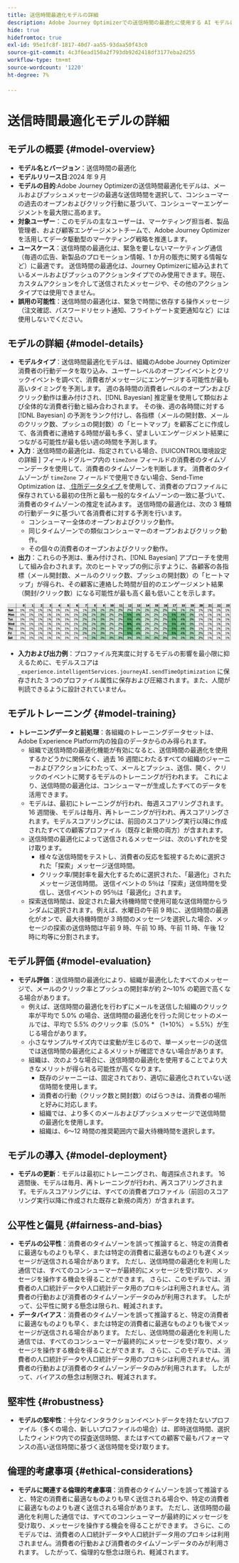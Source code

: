```yaml
---
title: 送信時間最適化モデルの詳細
description: Adobe Journey Optimizerでの送信時間の最適化に使用する AI モデルについて説明します。
hide: true
hidefromtoc: true
exl-id: 95e1fc8f-1817-40d7-aa55-93daa50f43c0
source-git-commit: 4c3f6ead150a2f793db92d2418df3177eba2d255
workflow-type: tm+mt
source-wordcount: '1220'
ht-degree: 7%

---
```


# 送信時間最適化モデルの詳細

## モデルの概要 {#model-overview}

* **モデル名とバージョン**：送信時間の最適化
* **モデルリリース日**:2024 年 9 月
* **モデルの目的**:Adobe Journey Optimizerの送信時間最適化モデルは、メールおよびプッシュメッセージの最適な送信時間を選択して、コンシューマーの過去のオープンおよびクリック行動に基づいて、コンシューマーエンゲージメントを最大限に高めます。
* **対象ユーザー**：このモデルの主なユーザーは、マーケティング担当者、製品管理者、および顧客エンゲージメントチームで、Adobe Journey Optimizerを活用してデータ駆動型のマーケティング戦略を推進します。
* **ユースケース**：送信時間の最適化は、緊急を要しないマーケティング通信（毎週の広告、新製品のプロモーション情報、1 か月の販売に関する情報など）に最適です。 送信時間の最適化は、Journey Optimizerに組み込まれているメールおよびプッシュのアクションタイプでのみ使用できます。現在、カスタムアクションを介して送信されたメッセージや、その他のアクションタイプでは使用できません。
* **誤用の可能性**：送信時間の最適化は、緊急で時間に依存する操作メッセージ（注文確認、パスワードリセット通知、フライトゲート変更通知など）には使用しないでください。

## モデルの詳細 {#model-details}

* **モデルタイプ**：送信時間最適化モデルは、組織のAdobe Journey Optimizer消費者の行動データを取り込み、ユーザーレベルのオープンイベントとクリックイベントを調べて、消費者がメッセージにエンゲージする可能性が最も高いタイミングを予測します。 週の各時間の消費者レベルのオープンおよびクリック動作は重み付けされ、[!DNL Bayesian] 推定量を使用して類似および全体的な消費者行動と組み合わされます。 その後、週の各時間に対する [!DNL Bayesian] の予測をランク付けし、各指標（メールの開封数、メールのクリック数、プッシュの開封数）の「ヒートマップ」を顧客ごとに作成して、各消費者に連絡する時間が最も多く、望ましいエンゲージメント結果につながる可能性が最も低い週の時間を予測します。
* **入力**：送信時間の最適化は、指定されている場合、[!UICONTROL &#x200B; 環境設定の詳細 &#x200B;] フィールドグループ内の `timeZone` フィールドの消費者のタイムゾーンデータを使用して、消費者のタイムゾーンを判断します。 消費者のタイムゾーンが `timeZone` フィールドで使用できない場合、Send-Time Optimization は、[ 住所データタイプ ](../../../xdm/data-types/postal-address.md) を使用して、消費者のプロファイルに保存されている最初の住所と最も一般的なタイムゾーンの一致に基づいて、消費者のタイムゾーンの推定を試みます。 送信時間の最適化は、次の 3 種類の行動データに基づいて各消費者に対する予測を行います。
   * コンシューマー全体のオープンおよびクリック動作。
   * 同じタイムゾーンでの類似コンシューマーのオープンおよびクリック動作。
   * その個々の消費者のオープンおよびクリック動作。
* **出力**：これらの予測は、重み付けされ、[!DNL Bayesian] アプローチを使用して組み合わされます。次のヒートマップの例に示すように、各顧客の各指標（メール開封数、メールのクリック数、プッシュの開封数）の「ヒートマップ」が得られ、その顧客に連絡した時間が目的のエンゲージメント結果（開封/クリック数）になる可能性が最も高く最も低いことを示します。

![ 送信時間の最適化のヒートマップ。](../../images/models/send-time-optimization.png)

* **入力および出力例**：プロファイル充実度に対するモデルの影響を最小限に抑えるために、モデルスコアは `_experience.intelligentServices.journeyAI.sendTimeOptimization` に保存された 3 つのプロファイル属性に保存および圧縮されます。また、人間が判読できるように設計されていません。

## モデルトレーニング {#model-training}

* **トレーニングデータと前処理**：各組織のトレーニングデータセットは、Adobe Experience Platform内の独自のデータからのみ得られます。
   * 組織で送信時間の最適化機能が有効になると、送信時間の最適化を使用するかどうかに関係なく、過去 16 週間にわたるすべての組織のジャーニーおよびアクションにわたって、メールとプッシュ、送信、開く、クリックのイベントに関するモデルのトレーニングが行われます。 これにより、送信時間の最適化は、コンシューマーが生成したすべてのデータを活用できます。
   * モデルは、最初にトレーニングが行われ、毎週スコアリングされます。16 週間後、モデルは毎月、再トレーニングが行われ、再スコアリングされます。モデルスコアリングには、前回のスコアリング実行以降に作成されたすべての顧客プロファイル（既存と新規の両方）が含まれます。
   * 送信時間の最適化によって送信されるメッセージは、次のいずれかを受け取ります。
      * 様々な送信時間をテストし、消費者の反応を監視するために選択された「探索」メッセージ送信時間。
      * クリック率/開封率を最大化するために選択された、「最適化」されたメッセージ送信時間。 送信イベントの 5％は「探索」送信時間を受信し、送信イベントの 95％は「最適化」されます。
   * 探索送信時間は、設定された最大待機時間で使用可能な送信時間からランダムに選択されます。例えば、水曜日の午前 9 時に、送信時間の最適化がオンで、最大待機時間が 3 時間のメッセージを選択した場合、メッセージの探索の送信時間は午前 9 時、午前 10 時、午前 11 時、午後 12 時に均等に分割されます。

## モデル評価 {#model-evaluation}

* **モデル評価**：送信時間の最適化により、組織が最適化したすべてのメッセージで、メールのクリック率とプッシュの開封率が約 2～10% の範囲で高くなる場合があります。
   * 例えば、送信時間の最適化を行わずにメールを送信した組織のクリック率が平均で 5.0% の場合、送信時間の最適化を行った同じセットのメールでは、平均で 5.5% のクリック率（5.0% * （1+10%） = 5.5%）が生じる場合があります。
   * 小さなサンプルサイズ内では変動が生じるので、単一メッセージの送信では送信時間の最適化によるメリットが確認できない場合があります。
   * 組織は、次のような場合に、送信時間の最適化を使用することでより大きなメリットが得られる可能性が高くなります。
      * 既存のジャーニーは、固定されており、適切に最適化されていない送信時間を使用します。
      * 消費者の行動（クリック数と開封数）のばらつきは、消費者の場所と好みに対応します。
      * 組織では、より多くのメールおよびプッシュメッセージで送信時間の最適化を使用します。
      * 組織は、6～12 時間の推奨範囲内で最大待機時間を選択します。

## モデルの導入 {#model-deployment}

* **モデルの更新**：モデルは最初にトレーニングされ、毎週採点されます。 16 週間後、モデルは毎月、再トレーニングが行われ、再スコアリングされます。モデルスコアリングには、すべての消費者プロファイル（前回のスコアリング実行以降に作成された既存と新規の両方）が含まれます。

## 公平性と偏見 {#fairness-and-bias}

* **モデルの公平性**：消費者のタイムゾーンを誤って推論すると、特定の消費者に最適なものよりも早く、または特定の消費者に最適なものよりも遅くメッセージが送信される場合があります。 ただし、送信時間の最適化を利用した通信では、すべてのコンシューマーが最終的にメッセージを受け取り、メッセージを操作する機会を得ることができます。 さらに、このモデルでは、消費者の人口統計データや人口統計データ用のプロキシは利用されません。消費者の行動および消費者のタイムゾーンデータのみが利用されます。 したがって、公平性に関する懸念は限られ、軽減されます。
* **データバイアス**：消費者のタイムゾーンを誤って推論すると、特定の消費者に最適なものよりも早く、または特定の消費者に最適なものよりも後でメッセージが送信される場合があります。 ただし、送信時間の最適化を利用した通信では、すべてのコンシューマーが最終的にメッセージを受け取り、メッセージを操作する機会を得ることができます。 さらに、このモデルでは、消費者の人口統計データや人口統計データ用のプロキシは利用されません。消費者の行動および消費者のタイムゾーンデータのみが利用されます。 したがって、バイアスの懸念は制限され、軽減されます。

## 堅牢性 {#robustness}

* **モデルの堅牢性**：十分なインタラクションイベントデータを持たないプロファイル（多くの場合、新しいプロファイルの場合）は、即時送信時間、選択したウィンドウ内での探査送信時間、またはすべての顧客で最もパフォーマンスの高い送信時間に基づく送信時間を受け取ります。

## 倫理的考慮事項 {#ethical-considerations}

* **モデルに関連する倫理的考慮事項**：消費者のタイムゾーンを誤って推論すると、特定の消費者に最適なものよりも早く送信される場合や、特定の消費者に最適なものよりも遅く送信される場合があります。 ただし、送信時間の最適化を利用した通信では、すべてのコンシューマーが最終的にメッセージを受け取り、メッセージを操作する機会を得ることができます。 さらに、このモデルでは、消費者の人口統計データや人口統計データ用のプロキシは利用されません。消費者の行動および消費者のタイムゾーンデータのみが利用されます。 したがって、倫理的な懸念は限られ、軽減されます。
